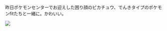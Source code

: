 昨日ポケモンセンターでお迎えした困り顔のピカチュウ、でんきタイプのポケモンfitたちと一緒に。かわいい。

![](https://photos.old.apkas.net/medium/202312/20231203-113518.webp)
